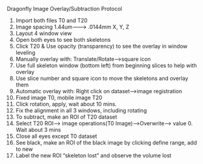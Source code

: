 Dragonfly Image Overlay/Subtraction Protocol


1. Import both files T0 and T20
2. Image spacing 1.44um—--> .0144mm X, Y, Z
3. Layout 4 window view
4. Open both eyes to see both skeletons
5. Click T20 & Use opacity (transparency) to see the overlay in window leveling
6. Manually overlay with: Translate/Rotate—>square icon
7. Use full skeleton window (bottom left) from beginning slices to help with overlay
8. Use slice number and square icon to move the skeletons and overlay them
9. Automatic overlay with: Right click on dataset—>image registration
10. Fixed image T0, mobile image T20
11. Click rotation, apply, wait about 10 mins.
12. Fix the alignment in all 3 windows, including rotating
13. To subtract, make an ROI of T20 dataset
14. Select T20 ROI—> image operations(T0 Image)—>Overwrite—> value 0. Wait about 3 mins
15. Close all eyes except T0 dataset
16. See black, make an ROI of the black image by clicking define range, add to new
17. Label the new ROI “skeleton lost” and observe the volume lost
